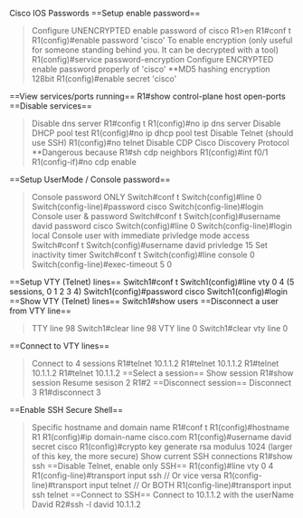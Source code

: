 Cisco IOS Passwords
==Setup enable password==
> Configure UNENCRYPTED enable password of cisco
> R1>en
> R1#conf t
> R1(config)#enable password 'cisco'
> To enable encryption (only useful for someone standing behind you. It can be decrypted with a tool)
> R1(config)#service password-encryption
> Configure ENCRYPTED enable password properly of 'cisco'
> **MD5 hashing encryption 128bit
> R1(config)#enable secret 'cisco'


==View services/ports running==
R1#show control-plane host open-ports
==Disable services==
> Disable dns server 
> R1#config t
> R1(config)#no ip dns server
> Disable DHCP pool test
> R1(config)#no ip dhcp pool test
> Disable Telnet (should use SSH)
> R1(config)#no telnet
> Disable CDP Cisco Discovery Protocol
> **Dangerous because R1#sh cdp neighbors
> R1(config)#int f0/1
> R1(config-if)#no cdp enable

==Setup UserMode / Console password==

> Console password ONLY
> Switch#conf t
> Switch(config)#line 0
> Switch(config-line)#password cisco
> Switch(config-line)#login
> Console user & password
> Switch#conf t
> Switch(config)#username david password cisco
> Switch(config)#line 0
> Switch(config-line)#login local
> Console user with immediate privledge mode access
> Switch#conf t
> Switch(config)#username david privledge 15
> Set inactivity timer
> Switch#conf t
> Switch(config)#line console 0
> Switch(config-line)#exec-timeout 5 0

==Setup VTY (Telnet) lines==
Switch1#conf t
Switch1(config)#line vty 0 4 (5 sessions, 0 1 2 3 4)
Switch1(config)#password cisco
Switch1(config)#login
==Show VTY (Telnet) lines==
Switch1#show users
==Disconnect a user from VTY line==
> TTY line 98
> Switch1#clear line 98
> VTY line 0
> Switch1#clear vty line 0

==Connect to VTY lines== 
> Connect to 4 sessions
> R1#telnet 10.1.1.2
> R1#telnet 10.1.1.2
> R1#telnet 10.1.1.2
> R1#telnet 10.1.1.2
> ==Select a session==
> Show session
> R1#show session
> Resume sesison 2
> R1#2
> ==Disconnect session==
> Disconnect 3
> R1#disconnect 3

==Enable SSH Secure Shell==
> Specific hostname and domain name
> R1#conf t
> R1(config)#hostname R1
> R1(config)#ip domain-name cisco.com
> R1(config)#username david secret cisco
> R1(config)#crypto key generate rsa modulus 1024 (larger of this key, the more secure)
> Show current SSH connections
> R1#show ssh
> ==Disable Telnet, enable only SSH==
> R1(config)#line vty 0 4
> R1(config-line)#transport input ssh 
> // Or vice versa
> R1(config-line)#transport input telnet
> // Or BOTH
> R1(config-line)#transport input ssh telnet
> ==Connect to SSH==
> Connect to 10.1.1.2 with the userName David
> R2#ssh -l david 10.1.1.2